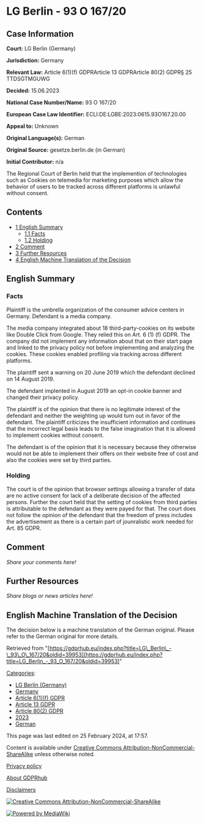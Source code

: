 # LG Berlin - 93 O 167/20

## Case Information

**Court:** LG Berlin (Germany)

**Jurisdiction:** Germany

**Relevant Law:** Article 6(1)(f) GDPRArticle 13 GDPRArticle 80(2) GDPR§ 25 TTDSGTMGUWG

**Decided:** 15.06.2023

**National Case Number/Name:** 93 O 167/20

**European Case Law Identifier:** ECLI:DE:LGBE:2023:0615.93O167.20.00

**Appeal to:** Unknown

**Original Language(s):** German

**Original Source:** gesetze.berlin.de (in German)

**Initial Contributor:** n/a

The Regional Court of Berlin held that the implemention of technologies such as Cookies on telemedia for marketing purposes which allow the behavior of users to be tracked across different platforms is unlawful without consent.

## Contents

*   [1 English Summary](#English_Summary)
    *   [1.1 Facts](#Facts)
    *   [1.2 Holding](#Holding)
*   [2 Comment](#Comment)
*   [3 Further Resources](#Further_Resources)
*   [4 English Machine Translation of the Decision](#English_Machine_Translation_of_the_Decision)

## English Summary

### Facts

Plaintiff is the umbrella organization of the consumer advice centers in Germany. Defendant is a media company.

The media company integrated about 18 third-party-cookies on its website like Double Click from Google. They relied this on Art. 6 (1) (f) GDPR. The company did not implement any information about that on their start page and linked to the privacy policy not before implementing and analyzing the cookies. These cookies enabled profiling via tracking across different platforms.

The plaintiff sent a warning on 20 June 2019 which the defendant declined on 14 August 2019.

The defendant implented in August 2019 an opt-in cookie banner and changed their privacy policy.

The plaintiff is of the opinion that there is no legitimate interest of the defendant and neither the weighting up would turn out in favor of the defendant. The plaintiff criticizes the insufficient information and continues that the incorrect legal basis leads to the false imagination that it is allowed to implement cookies without consent.

The defendant is of the opinion that it is necessary because they otherwise would not be able to implement their offers on their website free of cost and also the cookies were set by third parties.

### Holding

The court is of the opinion that browser settings allowing a transfer of data are no active consent for lack of a deliberate decision of the affected persons. Further the court held that the setting of cookies from third parties is attributable to the defendant as they were payed for that. The court does not follow the opinion of the defendant that the freedom of press includes the advertisement as there is a certain part of jounralistic work needed for Art. 85 GDPR.

## Comment

_Share your comments here!_

## Further Resources

_Share blogs or news articles here!_

## English Machine Translation of the Decision

The decision below is a machine translation of the German original. Please refer to the German original for more details.

Retrieved from "[https://gdprhub.eu/index.php?title=LG\_Berlin\_-\_93\_O\_167/20&oldid=39953](https://gdprhub.eu/index.php?title=LG_Berlin_-_93_O_167/20&oldid=39953)"

[Categories](/index.php?title=Special:Categories "Special:Categories"):

*   [LG Berlin (Germany)](/index.php?title=Category:LG_Berlin_\(Germany\) "Category:LG Berlin (Germany)")
*   [Germany](/index.php?title=Category:Germany "Category:Germany")
*   [Article 6(1)(f) GDPR](/index.php?title=Category:Article_6\(1\)\(f\)_GDPR "Category:Article 6(1)(f) GDPR")
*   [Article 13 GDPR](/index.php?title=Category:Article_13_GDPR "Category:Article 13 GDPR")
*   [Article 80(2) GDPR](/index.php?title=Category:Article_80\(2\)_GDPR "Category:Article 80(2) GDPR")
*   [2023](/index.php?title=Category:2023 "Category:2023")
*   [German](/index.php?title=Category:German "Category:German")

This page was last edited on 25 February 2024, at 17:57.

Content is available under [Creative Commons Attribution-NonCommercial-ShareAlike](https://creativecommons.org/licenses/by-nc-sa/4.0/) unless otherwise noted.

[Privacy policy](/index.php?title=GDPRhub:Privacy_policy)

[About GDPRhub](/index.php?title=GDPRhub:About)

[Disclaimers](/index.php?title=GDPRhub:General_disclaimer)

[![Creative Commons Attribution-NonCommercial-ShareAlike](/resources/assets/licenses/cc-by-nc-sa.png)](https://creativecommons.org/licenses/by-nc-sa/4.0/)

[![Powered by MediaWiki](/resources/assets/poweredby_mediawiki_88x31.png)](https://www.mediawiki.org/)